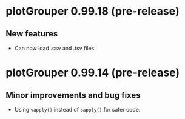 # plotGrouper 0.99.18 (pre-release)



## New features
* Can now load .csv and .tsv files


# plotGrouper 0.99.14 (pre-release)

## Minor improvements and bug fixes

* Using `vapply()` instead of `sapply()` for safer code.
